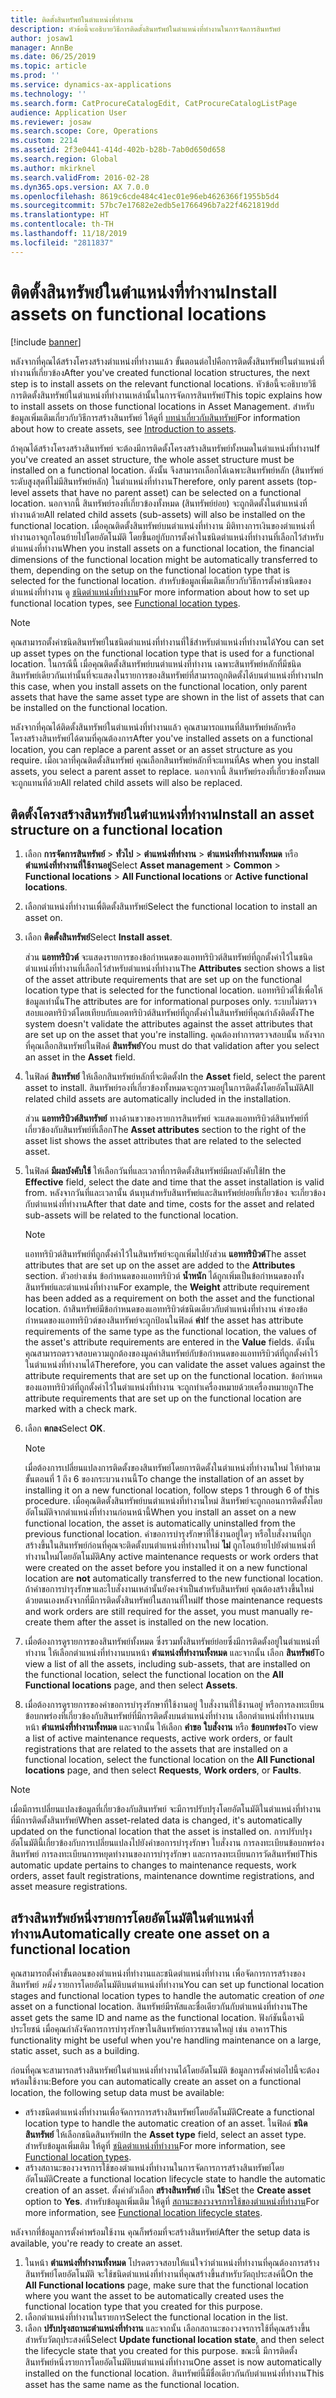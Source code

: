 ```yaml
---
title: ติดตั้งสินทรัพย์ในตำแหน่งที่ทำงาน
description: หัวข้อนี้จะอธิบายวิธีการติดตั้งสินทรัพย์ในตำแหน่งที่ทำงานในการจัดการสินทรัพย์
author: josaw1
manager: AnnBe
ms.date: 06/25/2019
ms.topic: article
ms.prod: ''
ms.service: dynamics-ax-applications
ms.technology: ''
ms.search.form: CatProcureCatalogEdit, CatProcureCatalogListPage
audience: Application User
ms.reviewer: josaw
ms.search.scope: Core, Operations
ms.custom: 2214
ms.assetid: 2f3e0441-414d-402b-b28b-7ab0d650d658
ms.search.region: Global
ms.author: mkirknel
ms.search.validFrom: 2016-02-28
ms.dyn365.ops.version: AX 7.0.0
ms.openlocfilehash: 8619c6cde484c41ec01e96eb4626366f1955b5d4
ms.sourcegitcommit: 57bc7e17682e2edb5e1766496b7a22f4621819dd
ms.translationtype: HT
ms.contentlocale: th-TH
ms.lasthandoff: 11/18/2019
ms.locfileid: "2811837"
---
```

# <a name="install-assets-on-functional-locations"></a><span data-ttu-id="458f2-103">ติดตั้งสินทรัพย์ในตำแหน่งที่ทำงาน</span><span class="sxs-lookup"><span data-stu-id="458f2-103">Install assets on functional locations</span></span>

[!include [banner](../../includes/banner.md)]

 

<span data-ttu-id="458f2-104">หลังจากที่คุณได้สร้างโครงสร้างตำแหน่งที่ทำงานแล้ว ขั้นตอนต่อไปคือการติดตั้งสินทรัพย์ในตำแหน่งที่ทำงานที่เกี่ยวข้อง</span><span class="sxs-lookup"><span data-stu-id="458f2-104">After you've created functional location structures, the next step is to install assets on the relevant functional locations.</span></span> <span data-ttu-id="458f2-105">หัวข้อนี้จะอธิบายวิธีการติดตั้งสินทรัพย์ในตำแหน่งที่ทำงานเหล่านั้นในการจัดการสินทรัพย์</span><span class="sxs-lookup"><span data-stu-id="458f2-105">This topic explains how to install assets on those functional locations in Asset Management.</span></span> <span data-ttu-id="458f2-106">สำหรับข้อมูลเพิ่มเติมเกี่ยวกับวิธีการสร้างสินทรัพย์ ให้ดูที่ [บทนำเกี่ยวกับสินทรัพย์](../objects/introduction-to-objects.md)</span><span class="sxs-lookup"><span data-stu-id="458f2-106">For information about how to create assets, see [Introduction to assets](../objects/introduction-to-objects.md).</span></span>

<span data-ttu-id="458f2-107">ถ้าคุณได้สร้างโครงสร้างสินทรัพย์ จะต้องมีการติดตั้งโครงสร้างสินทรัพย์ทั้งหมดในตำแหน่งที่ทำงาน</span><span class="sxs-lookup"><span data-stu-id="458f2-107">If you've created an asset structure, the whole asset structure must be installed on a functional location.</span></span> <span data-ttu-id="458f2-108">ดังนั้น จึงสามารถเลือกได้เฉพาะสินทรัพย์หลัก (สินทรัพย์ระดับสูงสุดที่ไม่มีสินทรัพย์หลัก) ในตำแหน่งที่ทำงาน</span><span class="sxs-lookup"><span data-stu-id="458f2-108">Therefore, only parent assets (top-level assets that have no parent asset) can be selected on a functional location.</span></span> <span data-ttu-id="458f2-109">นอกจากนี้ สินทรัพย์รองที่เกี่ยวข้องทั้งหมด (สินทรัพย์ย่อย) จะถูกติดตั้งในตำแหน่งที่ทำงานด้วย</span><span class="sxs-lookup"><span data-stu-id="458f2-109">All related child assets (sub-assets) will also be installed on the functional location.</span></span> <span data-ttu-id="458f2-110">เมื่อคุณติดตั้งสินทรัพย์บนตำแหน่งที่ทำงาน มิติทางการเงินของตำแหน่งที่ทำงานอาจถูกโอนย้ายไปโดยอัตโนมัติ โดยขึ้นอยู่กับการตั้งค่าในชนิดตำแหน่งที่ทำงานที่เลือกไว้สำหรับตำแหน่งที่ทำงาน</span><span class="sxs-lookup"><span data-stu-id="458f2-110">When you install assets on a functional location, the financial dimensions of the functional location might be automatically transferred to them, depending on the setup on the functional location type that is selected for the functional location.</span></span> <span data-ttu-id="458f2-111">สำหรับข้อมูลเพิ่มเติมเกี่ยวกับวิธีการตั้งค่าชนิดของตำแหน่งที่ทำงาน ดู [ชนิดตำแหน่งที่ทำงาน](../setup-for-functional-locations/functional-location-types.md)</span><span class="sxs-lookup"><span data-stu-id="458f2-111">For more information about how to set up functional location types, see [Functional location types](../setup-for-functional-locations/functional-location-types.md).</span></span>

> [!NOTE]
> <span data-ttu-id="458f2-112">คุณสามารถตั้งค่าชนิดสินทรัพย์ในชนิดตำแหน่งที่ทำงานที่ใช้สำหรับตำแหน่งที่ทำงานได้</span><span class="sxs-lookup"><span data-stu-id="458f2-112">You can set up asset types on the functional location type that is used for a functional location.</span></span> <span data-ttu-id="458f2-113">ในกรณีนี้ เมื่อคุณติดตั้งสินทรัพย์บนตำแหน่งที่ทำงาน เฉพาะสินทรัพย์หลักที่มีชนิดสินทรัพย์เดียวกันเท่านั้นที่จะแสดงในรายการของสินทรัพย์ที่สามารถถูกติดตั้งได้บนตำแหน่งที่ทำงาน</span><span class="sxs-lookup"><span data-stu-id="458f2-113">In this case, when you install assets on the functional location, only parent assets that have the same asset type are shown in the list of assets that can be installed on the functional location.</span></span>

<span data-ttu-id="458f2-114">หลังจากที่คุณได้ติดตั้งสินทรัพย์ในตำแหน่งที่ทำงานแล้ว คุณสามารถแทนที่สินทรัพย์หลักหรือโครงสร้างสินทรัพย์ได้ตามที่คุณต้องการ</span><span class="sxs-lookup"><span data-stu-id="458f2-114">After you've installed assets on a functional location, you can replace a parent asset or an asset structure as you require.</span></span> <span data-ttu-id="458f2-115">เมื่อเวลาที่คุณติดตั้งสินทรัพย์ คุณเลือกสินทรัพย์หลักที่จะแทนที่</span><span class="sxs-lookup"><span data-stu-id="458f2-115">As when you install assets, you select a parent asset to replace.</span></span> <span data-ttu-id="458f2-116">นอกจากนี้ สินทรัพย์รองที่เกี่ยวข้องทั้งหมดจะถูกแทนที่ด้วย</span><span class="sxs-lookup"><span data-stu-id="458f2-116">All related child assets will also be replaced.</span></span> 


## <a name="install-an-asset-structure-on-a-functional-location"></a><span data-ttu-id="458f2-117">ติดตั้งโครงสร้างสินทรัพย์ในตำแหน่งที่ทำงาน</span><span class="sxs-lookup"><span data-stu-id="458f2-117">Install an asset structure on a functional location</span></span>

1. <span data-ttu-id="458f2-118">เลือก **การจัดการสินทรัพย์** \> **ทั่วไป** \> **ตำแหน่งที่ทำงาน** \> **ตำแหน่งที่ทำงานทั้งหมด** หรือ **ตำแหน่งที่ทำงานที่ใช้งานอยู่**</span><span class="sxs-lookup"><span data-stu-id="458f2-118">Select **Asset management** \> **Common** \> **Functional locations** \> **All Functional locations** or **Active functional locations**.</span></span>
2. <span data-ttu-id="458f2-119">เลือกตำแหน่งที่ทำงานเพื่ติดตั้งสินทรัพย์</span><span class="sxs-lookup"><span data-stu-id="458f2-119">Select the functional location to install an asset on.</span></span>
3. <span data-ttu-id="458f2-120">เลือก **ติดตั้งสินทรัพย์**</span><span class="sxs-lookup"><span data-stu-id="458f2-120">Select **Install asset**.</span></span>

    <span data-ttu-id="458f2-121">ส่วน **แอททริบิวต์** จะแสดงรายการของข้อกำหนดของแอททริบิวต์สินทรัพย์ที่ถูกตั้งค่าไว้ในชนิดตำแหน่งที่ทำงานที่เลือกไว้สำหรับตำแหน่งที่ทำงาน</span><span class="sxs-lookup"><span data-stu-id="458f2-121">The **Attributes** section shows a list of the asset attribute requirements that are set up on the functional location type that is selected for the functional location.</span></span> <span data-ttu-id="458f2-122">แอททริบิวต์ใช้เพื่อให้ข้อมูลเท่านั้น</span><span class="sxs-lookup"><span data-stu-id="458f2-122">The attributes are for informational purposes only.</span></span> <span data-ttu-id="458f2-123">ระบบไม่ตรวจสอบแอตทริบิวต์โดยเทียบกับแอตทริบิวต์สินทรัพย์ที่ถูกตั้งค่าในสินทรัพย์ที่คุณกำลังติดตั้ง</span><span class="sxs-lookup"><span data-stu-id="458f2-123">The system doesn't validate the attributes against the asset attributes that are set up on the asset that you're installing.</span></span> <span data-ttu-id="458f2-124">คุณต้องทำการตรวจสอบนั้น หลังจากที่คุณเลือกสินทรัพย์ในฟิลด์ **สินทรัพย์**</span><span class="sxs-lookup"><span data-stu-id="458f2-124">You must do that validation after you select an asset in the **Asset** field.</span></span>

4. <span data-ttu-id="458f2-125">ในฟิลด์ **สินทรัพย์** ให้เลือกสินทรัพย์หลักที่จะติดตั้ง</span><span class="sxs-lookup"><span data-stu-id="458f2-125">In the **Asset** field, select the parent asset to install.</span></span> <span data-ttu-id="458f2-126">สินทรัพย์รองที่เกี่ยวข้องทั้งหมดจะถูกรวมอยู่ในการติดตั้งโดยอัตโนมัติ</span><span class="sxs-lookup"><span data-stu-id="458f2-126">All related child assets are automatically included in the installation.</span></span>

    <span data-ttu-id="458f2-127">ส่วน **แอททริบิวต์สินทรัพย์** ทางด้านขวาของรายการสินทรัพย์ จะแสดงแอททริบิวต์สินทรัพย์ที่เกี่ยวข้องกับสินทรัพย์ที่เลือก</span><span class="sxs-lookup"><span data-stu-id="458f2-127">The **Asset attributes** section to the right of the asset list shows the asset attributes that are related to the selected asset.</span></span>

5. <span data-ttu-id="458f2-128">ในฟิลด์ **มีผลบังคับใช้** ให้เลือกวันที่และเวลาที่การติดตั้งสินทรัพย์มีผลบังคับใช้</span><span class="sxs-lookup"><span data-stu-id="458f2-128">In the **Effective** field, select the date and time that the asset installation is valid from.</span></span> <span data-ttu-id="458f2-129">หลังจากวันที่และเวลานั้น ต้นทุนสำหรับสินทรัพย์และสินทรัพย์ย่อยที่เกี่ยวข้อง จะเกี่ยวข้องกับตำแหน่งที่ทำงาน</span><span class="sxs-lookup"><span data-stu-id="458f2-129">After that date and time, costs for the asset and related sub-assets will be related to the functional location.</span></span>

    > [!NOTE]
    > <span data-ttu-id="458f2-130">แอททริบิวต์สินทรัพย์ที่ถูกตั้งค่าไว้ในสินทรัพย์จะถูกเพิ่มไปยังส่วน **แอททริบิวต์**</span><span class="sxs-lookup"><span data-stu-id="458f2-130">The asset attributes that are set up on the asset are added to the **Attributes** section.</span></span> <span data-ttu-id="458f2-131">ตัวอย่างเช่น ข้อกำหนดของแอททริบิวต์ **น้ำหนัก** ได้ถูกเพิ่มเป็นข้อกำหนดของทั้งสินทรัพย์และตำแหน่งที่ทำงาน</span><span class="sxs-lookup"><span data-stu-id="458f2-131">For example, the **Weight** attribute requirement has been added as a requirement on both the asset and the functional location.</span></span> <span data-ttu-id="458f2-132">ถ้าสินทรัพย์มีข้อกำหนดของแอททริบิวต์ชนิดเดียวกับตำแหน่งที่ทำงาน ค่าของข้อกำหนดของแอททริบิวต์ของสินทรัพย์จะถูกป้อนในฟิลด์ **ค่า**</span><span class="sxs-lookup"><span data-stu-id="458f2-132">If the asset has attribute requirements of the same type as the functional location, the values of the asset's attribute requirements are entered in the **Value** fields.</span></span> <span data-ttu-id="458f2-133">ดังนั้น คุณสามารถตรวจสอบความถูกต้องของมูลค่าสินทรัพย์กับข้อกำหนดของแอททริบิวต์ที่ถูกตั้งค่าไว้ในตำแหน่งที่ทำงานได้</span><span class="sxs-lookup"><span data-stu-id="458f2-133">Therefore, you can validate the asset values against the attribute requirements that are set up on the functional location.</span></span> <span data-ttu-id="458f2-134">ข้อกำหนดของแอททริบิวต์ที่ถูกตั้งค่าไว้ในตำแหน่งที่ทำงาน จะถูกทำเครื่องหมายด้วยเครื่องหมายถูก</span><span class="sxs-lookup"><span data-stu-id="458f2-134">The attribute requirements that are set up on the functional location are marked with a check mark.</span></span>

6. <span data-ttu-id="458f2-135">เลือก **ตกลง**</span><span class="sxs-lookup"><span data-stu-id="458f2-135">Select **OK**.</span></span>

    > [!NOTE]
    > <span data-ttu-id="458f2-136">เมื่อต้องการเปลี่ยนแปลงการติดตั้งของสินทรัพย์โดยการติดตั้งในตำแหน่งที่ทำงานใหม่ ให้ทำตามขั้นตอนที่ 1 ถึง 6 ของกระบวนงานนี้</span><span class="sxs-lookup"><span data-stu-id="458f2-136">To change the installation of an asset by installing it on a new functional location, follow steps 1 through 6 of this procedure.</span></span> <span data-ttu-id="458f2-137">เมื่อคุณติดตั้งสินทรัพย์บนตำแหน่งที่ทำงานใหม่ สินทรัพย์จะถูกถอนการติดตั้งโดยอัตโนมัติจากตำแหน่งที่ทำงานก่อนหน้านี้</span><span class="sxs-lookup"><span data-stu-id="458f2-137">When you install an asset on a new functional location, the asset is automatically uninstalled from the previous functional location.</span></span> <span data-ttu-id="458f2-138">คำขอการบำรุงรักษาที่ใช้งานอยู่ใดๆ หรือใบสั่งงานที่ถูกสร้างขึ้นในสินทรัพย์ก่อนที่คุณจะติดตั้งบนตำแหน่งที่ทำงานใหม่ **ไม่** ถูกโอนย้ายไปยังตำแหน่งที่ทำงานใหม่โดยอัตโนมัติ</span><span class="sxs-lookup"><span data-stu-id="458f2-138">Any active maintenance requests or work orders that were created on the asset before you installed it on a new functional location are **not** automatically transferred to the new functional location.</span></span> <span data-ttu-id="458f2-139">ถ้าคำขอการบำรุงรักษาและใบสั่งงานเหล่านั้นยังคงจำเป็นสำหรับสินทรัพย์ คุณต้องสร้างขึ้นใหม่ด้วยตนเองหลังจากที่มีการติดตั้งสินทรัพย์ในสถานที่ใหม่</span><span class="sxs-lookup"><span data-stu-id="458f2-139">If those maintenance requests and work orders are still required for the asset, you must manually re-create them after the asset is installed on the new location.</span></span>

7. <span data-ttu-id="458f2-140">เมื่อต้องการดูรายการของสินทรัพย์ทั้งหมด ซึ่งรวมทั้งสินทรัพย์ย่อยซึ่งมีการติดตั้งอยู่ในตำแหน่งที่ทำงาน ให้เลือกตำแหน่งที่ทำงานบนหน้า **ตำแหน่งที่ทำงานทั้งหมด** และจากนั้น เลือก **สินทรัพย์**</span><span class="sxs-lookup"><span data-stu-id="458f2-140">To view a list of all the assets, including sub-assets, that are installed on the functional location, select the functional location on the **All Functional locations** page, and then select **Assets**.</span></span>
8. <span data-ttu-id="458f2-141">เมื่อต้องการดูรายการของคำขอการบำรุงรักษาที่ใช้งานอยู่ ใบสั่งงานที่ใช้งานอยู่ หรือการลงทะเบียนข้อบกพร่องที่เกี่ยวข้องกับสินทรัพย์ที่มีการติดตั้งบนตำแหน่งที่ทำงาน เลือกตำแหน่งที่ทำงานบนหน้า **ตำแหน่งที่ทำงานทั้งหมด** และจากนั้น ให้เลือก **คำขอ** **ใบสั่งงาน** หรือ **ข้อบกพร่อง**</span><span class="sxs-lookup"><span data-stu-id="458f2-141">To view a list of active maintenance requests, active work orders, or fault registrations that are related to the assets that are installed on a functional location, select the functional location on the **All Functional locations** page, and then select **Requests**, **Work orders**, or **Faults**.</span></span>

> [!NOTE]
> <span data-ttu-id="458f2-142">เมื่อมีการเปลี่ยนแปลงข้อมูลที่เกี่ยวข้องกับสินทรัพย์ จะมีการปรับปรุงโดยอัตโนมัติในตำแหน่งที่ทำงานที่มีการติดตั้งสินทรัพย์</span><span class="sxs-lookup"><span data-stu-id="458f2-142">When asset-related data is changed, it's automatically updated on the functional location that the asset is installed on.</span></span> <span data-ttu-id="458f2-143">การปรับปรุงอัตโนมัตินี้เกี่ยวข้องกับการเปลี่ยนแปลงไปยังคำขอการบำรุงรักษา ใบสั่งงาน การลงทะเบียนข้อบกพร่องสินทรัพย์ การลงทะเบียนการหยุดทำงานของการบำรุงรักษา และการลงทะเบียนการวัดสินทรัพย์</span><span class="sxs-lookup"><span data-stu-id="458f2-143">This automatic update pertains to changes to maintenance requests, work orders, asset fault registrations, maintenance downtime registrations, and asset measure registrations.</span></span>

## <a name="automatically-create-one-asset-on-a-functional-location"></a><span data-ttu-id="458f2-144">สร้างสินทรัพย์หนึ่งรายการโดยอัตโนมัติในตำแหน่งที่ทำงาน</span><span class="sxs-lookup"><span data-stu-id="458f2-144">Automatically create one asset on a functional location</span></span>

<span data-ttu-id="458f2-145">คุณสามารถตั้งค่าขั้นตอนของตำแหน่งที่ทำงานและชนิดตำแหน่งที่ทำงาน เพื่อจัดการการสร้างของสินทรัพย์ *หนึ่ง* รายการโดยอัตโนมัติบนตำแหน่งที่ทำงาน</span><span class="sxs-lookup"><span data-stu-id="458f2-145">You can set up functional location stages and functional location types to handle the automatic creation of *one* asset on a functional location.</span></span> <span data-ttu-id="458f2-146">สินทรัพย์มีรหัสและชื่อเดียวกันกับตำแหน่งที่ทำงาน</span><span class="sxs-lookup"><span data-stu-id="458f2-146">The asset gets the same ID and name as the functional location.</span></span> <span data-ttu-id="458f2-147">ฟังก์ชันนี้อาจมีประโยชน์ เมื่อคุณกำลังจัดการการบำรุงรักษาในสินทรัพย์ถาวรขนาดใหญ่ เช่น อาคาร</span><span class="sxs-lookup"><span data-stu-id="458f2-147">This functionality might be useful when you're handling maintenance on a large, static asset, such as a building.</span></span>

<span data-ttu-id="458f2-148">ก่อนที่คุณจะสามารถสร้างสินทรัพย์ในตำแหน่งที่ทำงานได้โดยอัตโนมัติ ข้อมูลการตั้งค่าต่อไปนี้จะต้องพร้อมใช้งาน:</span><span class="sxs-lookup"><span data-stu-id="458f2-148">Before you can automatically create an asset on a functional location, the following setup data must be available:</span></span>

- <span data-ttu-id="458f2-149">สร้างชนิดตำแหน่งที่ทำงานเพื่อจัดการการสร้างสินทรัพย์โดยอัตโนมัติ</span><span class="sxs-lookup"><span data-stu-id="458f2-149">Create a functional location type to handle the automatic creation of an asset.</span></span> <span data-ttu-id="458f2-150">ในฟิลด์ **ชนิดสินทรัพย์** ให้เลือกชนิดสินทรัพย์</span><span class="sxs-lookup"><span data-stu-id="458f2-150">In the **Asset type** field, select an asset type.</span></span> <span data-ttu-id="458f2-151">สำหรับข้อมูลเพิ่มเติม ให้ดูที่ [ชนิดตำแหน่งที่ทำงาน](../setup-for-functional-locations/functional-location-types.md)</span><span class="sxs-lookup"><span data-stu-id="458f2-151">For more information, see [Functional location types](../setup-for-functional-locations/functional-location-types.md).</span></span>
- <span data-ttu-id="458f2-152">สร้างสถานะของวงจรการใช้ของตำแหน่งที่ทำงานในการจัดการการสร้างสินทรัพย์โดยอัตโนมัติ</span><span class="sxs-lookup"><span data-stu-id="458f2-152">Create a functional location lifecycle state to handle the automatic creation of an asset.</span></span> <span data-ttu-id="458f2-153">ตั้งค่าตัวเลือก **สร้างสินทรัพย์** เป็น **ใช่**</span><span class="sxs-lookup"><span data-stu-id="458f2-153">Set the **Create asset** option to **Yes**.</span></span> <span data-ttu-id="458f2-154">สำหรับข้อมูลเพิ่มเติม ให้ดูที่ [สถานะของวงจรการใช้ของตำแหน่งที่ทำงาน](../setup-for-functional-locations/functional-location-stages.md)</span><span class="sxs-lookup"><span data-stu-id="458f2-154">For more information, see [Functional location lifecycle states](../setup-for-functional-locations/functional-location-stages.md).</span></span>

<span data-ttu-id="458f2-155">หลังจากที่ข้อมูลการตั้งค่าพร้อมใช้งาน คุณก็พร้อมที่จะสร้างสินทรัพย์</span><span class="sxs-lookup"><span data-stu-id="458f2-155">After the setup data is available, you're ready to create an asset.</span></span>

1. <span data-ttu-id="458f2-156">ในหน้า **ตำแหน่งที่ทำงานทั้งหมด** โปรดตรวจสอบให้แน่ใจว่าตำแหน่งที่ทำงานที่คุณต้องการสร้างสินทรัพย์โดยอัตโนมัติ จะใช้ชนิดตำแหน่งที่ทำงานที่คุณสร้างขึ้นสำหรับวัตถุประสงค์นี้</span><span class="sxs-lookup"><span data-stu-id="458f2-156">On the **All Functional locations** page, make sure that the functional location where you want the asset to be automatically created uses the functional location type that you created for this purpose.</span></span>
2. <span data-ttu-id="458f2-157">เลือกตำแหน่งที่ทำงานในรายการ</span><span class="sxs-lookup"><span data-stu-id="458f2-157">Select the functional location in the list.</span></span>
3. <span data-ttu-id="458f2-158">เลือก **ปรับปรุงสถานะตำแหน่งที่ทำงาน** และจากนั้น เลือกสถานะของวงจรการใช้ที่คุณสร้างขึ้นสำหรับวัตถุประสงค์นี้</span><span class="sxs-lookup"><span data-stu-id="458f2-158">Select **Update functional location state**, and then select the lifecycle state that you created for this purpose.</span></span> <span data-ttu-id="458f2-159">ขณะนี้ มีการติดตั้งสินทรัพย์หนึ่งรายการโดยอัตโนมัติบนตำแหน่งที่ทำงาน</span><span class="sxs-lookup"><span data-stu-id="458f2-159">One asset is now automatically installed on the functional location.</span></span> <span data-ttu-id="458f2-160">สินทรัพย์นี้มีชื่อเดียวกันกับตำแหน่งที่ทำงาน</span><span class="sxs-lookup"><span data-stu-id="458f2-160">This asset has the same name as the functional location.</span></span>
